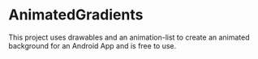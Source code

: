 # AnimatedGradients
This project uses drawables and an animation-list to create an animated background for an Android App and is free to use.
